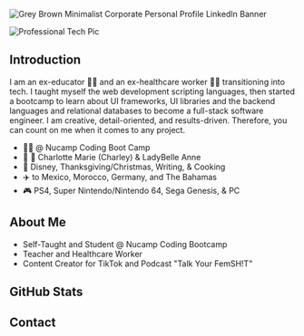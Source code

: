 ![Grey Brown Minimalist Corporate Personal Profile LinkedIn Banner](https://user-images.githubusercontent.com/99764268/185690334-77498bd7-d983-4eaf-adf8-93ba1d56ace2.png)

![Professional Tech Pic](https://user-images.githubusercontent.com/99764268/185684791-752789a1-ba5c-4a95-8390-f1b726efdcc7.JPEG)

## Introduction 
I am an ex-educator :teacher: and an ex-healthcare worker :health_worker: transitioning into tech. I taught myself the web development scripting languages, then started a bootcamp to learn about UI frameworks, UI libraries and the backend languages and relational databases to become a full-stack software engineer. I am creative, detail-oriented, and results-driven. Therefore, you can count on me when it comes to any project. 

- 🧑‍🎓 @ Nucamp Coding Boot Camp
- 🐶 🐶 Charlotte Marie (Charley) & LadyBelle Anne
- 💙	Disney, Thanksgiving/Christmas, Writing, & Cooking 
- ✈️	to Mexico, Morocco, Germany, and The Bahamas 
- 🎮	PS4, Super Nintendo/Nintendo 64, Sega Genesis, & PC

## About Me
- Self-Taught and Student @ Nucamp Coding Bootcamp
- Teacher and Healthcare Worker
- Content Creator for TikTok and Podcast "Talk Your FemSH!T"

## GitHub Stats

## Contact

